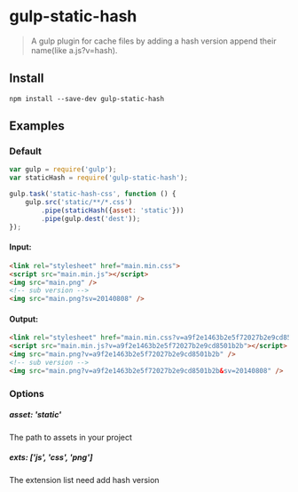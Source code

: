 gulp-static-hash
=============

> A gulp plugin for cache files by adding a hash version append their name(like a.js?v=hash).

## Install

```
npm install --save-dev gulp-static-hash
```


## Examples

### Default

```js
var gulp = require('gulp');
var staticHash = require('gulp-static-hash');

gulp.task('static-hash-css', function () {
	gulp.src('static/**/*.css')
		.pipe(staticHash({asset: 'static'}))
		.pipe(gulp.dest('dest'));
});
```

#### Input:

```html
<link rel="stylesheet" href="main.min.css">
<script src="main.min.js"></script>
<img src="main.png" />
<!-- sub version -->
<img src="main.png?sv=20140808" />
```

#### Output:

```html
<link rel="stylesheet" href="main.min.css?v=a9f2e1463b2e5f72027b2e9cd8501b2b">
<script src="main.min.js?v=a9f2e1463b2e5f72027b2e9cd8501b2b"></script>
<img src="main.png?v=a9f2e1463b2e5f72027b2e9cd8501b2b" />
<!-- sub version -->
<img src="main.png?v=a9f2e1463b2e5f72027b2e9cd8501b2b&sv=20140808" />
```

### Options

##### asset: 'static'

The path to assets in your project

##### exts: ['js', 'css', 'png']

The extension list need add hash version
